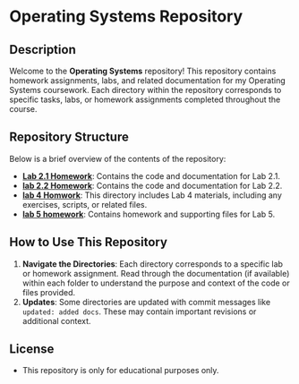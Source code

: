 # Operating Systems Repository
## Description

Welcome to the **Operating Systems** repository! This repository contains
homework assignments, labs, and related documentation for my Operating Systems
coursework. Each directory within the repository corresponds to specific tasks,
labs, or homework assignments completed throughout the course.

## Repository Structure

Below is a brief overview of the contents of the repository:

- **[Lab 2.1 Homework](lab2.1)**: Contains the code and documentation for Lab 2.1.
- **[lab 2.2 Homework](lab2.2)**: Contains the code and documentation for Lab 2.2.
- **[lab 4 Homwork](lab4)**: This directory includes Lab 4 materials, including any exercises,
  scripts, or related files.
- **[lab 5 homework](lab5_homework)**: Contains homework and supporting files for Lab 5.


## How to Use This Repository

1. **Navigate the Directories**: Each directory corresponds to a specific lab
or homework assignment. Read through the documentation (if available) within
each folder to understand the purpose and context of the code or files
provided.
2. **Updates**: Some directories are updated with commit messages like
`updated: added docs`. These may contain important revisions or additional
context.

## License 
- This repository is only for educational purposes only.

